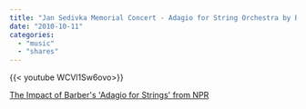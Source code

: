 ```yaml
---
title: "Jan Sedivka Memorial Concert - Adagio for String Orchestra by Barber"
date: "2010-10-11"
categories:
  - "music"
  - "shares"
---
```


<div style="width: 70vw;">{{< youtube WCVl1Sw6ovo>}}</div>

[The Impact of Barber's 'Adagio for Strings' from NPR](https://www.npr.org/2006/11/04/6427815/the-impact-of-barbers-adagio-for-strings)
